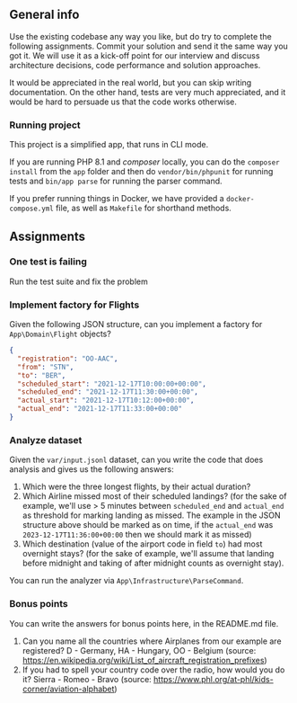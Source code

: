 ## General info

Use the existing codebase any way you like, but do try to complete the following assignments.
Commit your solution and send it the same way you got it. We will use it as a kick-off point for our interview and
discuss architecture decisions, code performance and solution approaches.

It would be appreciated in the real world, but you can skip writing documentation.
On the other hand, tests are very much appreciated, and it would be hard to persuade us that the code works otherwise.

### Running project

This project is a simplified app, that runs in CLI mode.

If you are running PHP 8.1 and _composer_ locally, you can do the `composer install` from the `app` folder and then do
`vendor/bin/phpunit` for running tests and `bin/app parse` for running the parser command.

If you prefer running things in Docker, we have provided a `docker-compose.yml` file, as well as `Makefile` for shorthand methods.

## Assignments

### One test is failing

Run the test suite and fix the problem

### Implement factory for Flights

Given the following JSON structure, can you implement a factory for `App\Domain\Flight` objects?

```json
{
  "registration": "OO-AAC",
  "from": "STN",
  "to": "BER",
  "scheduled_start": "2021-12-17T10:00:00+00:00",
  "scheduled_end": "2021-12-17T11:30:00+00:00",
  "actual_start": "2021-12-17T10:12:00+00:00",
  "actual_end": "2021-12-17T11:33:00+00:00"
}
```

### Analyze dataset

Given the `var/input.jsonl` dataset, can you write the code that does analysis and gives us the following answers:

1. Which were the three longest flights, by their actual duration?
2. Which Airline missed most of their scheduled landings? (for the sake of example, we'll use > 5 minutes between `scheduled_end` and `actual_end` as threshold for marking landing as missed. The example in the JSON structure above should be marked as on time, if the `actual_end` was `2023-12-17T11:36:00+00:00` then we should mark it as missed)
3. Which destination (value of the airport code in field `to`) had most overnight stays? (for the sake of example, we'll assume that landing before midnight and taking of after midnight counts as overnight stay).

You can run the analyzer via `App\Infrastructure\ParseCommand`.

### Bonus points

You can write the answers for bonus points here, in the README.md file.

1. Can you name all the countries where Airplanes from our example are registered?
   D - Germany, HA - Hungary, OO - Belgium (source: https://en.wikipedia.org/wiki/List_of_aircraft_registration_prefixes)
2. If you had to spell your country code over the radio, how would you do it?
   Sierra - Romeo - Bravo (source: https://www.phl.org/at-phl/kids-corner/aviation-alphabet)
